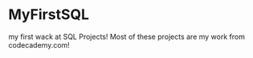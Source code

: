 # MyFirstSQL
my first wack at SQL Projects!
Most of these projects are my work from codecademy.com!
